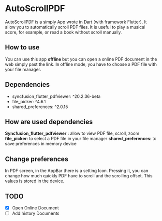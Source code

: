 # AutoScrollPDF

AutoScrollPDF is a simply App wrote in Dart (with framework Flutter). It allow you to automatically scroll PDF files. It is useful to play a musical score, for example,  or read a book without scroll manually.

## How to use

You can use this app **offline** but you can open a online PDF document in the web simply past the link. In offline mode, you have to choose a PDF file with your file manager.

## Dependencies

- syncfusion_flutter_pdfviewer: ^20.2.36-beta
- file_picker: ^4.6.1
- shared_preferences: ^2.0.15

## How are used dependencies

**Syncfusion_flutter_pdfviewer** : allow to view PDF file, scroll, zoom
**file_picker**: to select a PDF file in your file manager
**shared_preferences**: to save preferences in memory device

## Change preferences

In PDF screen, in the AppBar there is a setting Icon. Pressing it, you can change how much quickly PDF have to scroll and the scrolling offset. This values is stored in the device.

## TODO

 -[X] Open Online Document
 -[ ] Add history Documents
